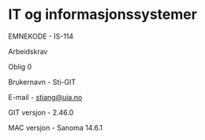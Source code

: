 # IT og informasjonssystemer
EMNEKODE - IS-114

Arbeidskrav

Oblig 0

Brukernavn - Sti-GIT

E-mail - stiang@uia.no

GIT versjon - 2.46.0

MAC versjon - Sanoma 14.6.1

